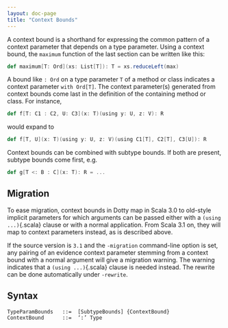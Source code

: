 ```yaml
---
layout: doc-page
title: "Context Bounds"
---
```


A context bound is a shorthand for expressing the common pattern of a context parameter that depends on a type parameter. Using a context bound, the `maximum` function of the last section can be written like this:

```scala
def maximum[T: Ord](xs: List[T]): T = xs.reduceLeft(max)
```

A bound like `: Ord` on a type parameter `T` of a method or class indicates a context parameter `with Ord[T]`. The context parameter(s) generated from context bounds come last in the definition of the containing method or class. For instance,

```scala
def f[T: C1 : C2, U: C3](x: T)(using y: U, z: V): R
```

would expand to

```scala
def f[T, U](x: T)(using y: U, z: V)(using C1[T], C2[T], C3[U]): R
```

Context bounds can be combined with subtype bounds. If both are present, subtype bounds come first, e.g.

```scala
def g[T <: B : C](x: T): R = ...
```

## Migration

To ease migration, context bounds in Dotty map in Scala 3.0 to old-style implicit parameters
for which arguments can be passed either with a `(using ...)`{.scala} clause or with a normal application. From Scala 3.1 on, they will map to context parameters instead, as is described above.

If the source version is `3.1` and the `-migration` command-line option is set, any pairing of an evidence
context parameter stemming from a context bound with a normal argument will give a migration
warning. The warning indicates that a `(using ...)`{.scala} clause is needed instead. The rewrite can be
done automatically under `-rewrite`.

## Syntax

```
TypeParamBounds   ::=  [SubtypeBounds] {ContextBound}
ContextBound      ::=  ‘:’ Type
```
